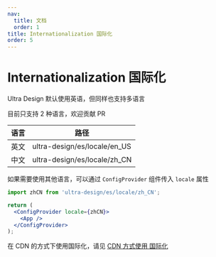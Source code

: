```yaml
---
nav:
  title: 文档
  order: 1
title: Internationalization 国际化
order: 5
---
```


# Internationalization 国际化

Ultra Design 默认使用英语，但同样也支持多语言

目前只支持 2 种语言，欢迎贡献 PR

| 语言 | 路径                         |
| ---- | ---------------------------- |
| 英文 | ultra-design/es/locale/en_US |
| 中文 | ultra-design/es/locale/zh_CN |

如果需要使用其他语言，可以通过 `ConfigProvider` 组件传入 `locale` 属性

```jsx | pure
import zhCN from 'ultra-design/es/locale/zh_CN';

return (
  <ConfigProvider locale={zhCN}>
    <App />
  </ConfigProvider>
);
```

在 CDN 的方式下使用国际化，请见 [CDN 方式使用 国际化](https://ultra-design.hyyar.com/zh-CN/docs/getting-started#%E5%9B%BD%E9%99%85%E5%8C%96)
